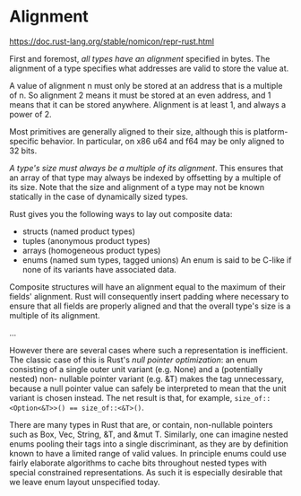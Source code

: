 # Alignment
https://doc.rust-lang.org/stable/nomicon/repr-rust.html

First and foremost, *all types have an alignment* specified in bytes. The alignment of a type specifies what addresses are valid to store the value at.

A value of alignment n must only be stored at an address that is a multiple of n. So alignment 2 means it must be stored at an even address, and 1 means that it can be stored anywhere. Alignment is at least 1, and always a power of 2.

Most primitives are generally aligned to their size, although this is platform-specific behavior. In particular, on x86 u64 and f64 may be only aligned to 32 bits.

*A type's size must always be a multiple of its alignment*. This ensures that an array of that type may always be indexed by offsetting by a multiple of its size. Note that the size and alignment of a type may not be known statically in the case of dynamically sized types.

Rust gives you the following ways to lay out composite data:
- structs (named product types)
- tuples (anonymous product types)
- arrays (homogeneous product types)
- enums (named sum types, tagged unions)
An enum is said to be C-like if none of its variants have associated data.

Composite structures will have an alignment equal to the maximum of their fields' alignment. Rust will consequently insert padding where necessary to ensure that all fields are properly aligned and that the overall type's size is a multiple of its alignment.

...

However there are several cases where such a representation is inefficient. The classic case of this is Rust's *null pointer optimization*: an enum consisting of a single outer unit variant (e.g. None) and a (potentially nested) non- nullable pointer variant (e.g. &T) makes the tag unnecessary, because a null pointer value can safely be interpreted to mean that the unit variant is chosen instead. The net result is that, for example, `size_of::<Option<&T>>() == size_of::<&T>()`.

There are many types in Rust that are, or contain, non-nullable pointers such as Box<T>, Vec<T>, String, &T, and &mut T. Similarly, one can imagine nested enums pooling their tags into a single discriminant, as they are by definition known to have a limited range of valid values. In principle enums could use fairly elaborate algorithms to cache bits throughout nested types with special constrained representations. As such it is especially desirable that we leave enum layout unspecified today.
